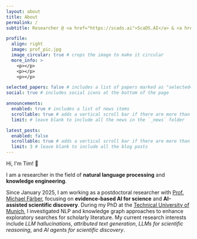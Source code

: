 ```yaml
---
layout: about
title: About
permalink: /
subtitle: Researcher @ <a href="https://scads.ai">ScaDS.AI</a> & <a href="https://tu-dresden.de/?set_language=en">TU Dresden</a>

profile:
  align: right
  image: prof_pic.jpg
  image_circular: true # crops the image to make it circular
  more_info: >
    <p></p>
    <p></p>
    <p></p>

selected_papers: false # includes a list of papers marked as "selected={true}"
social: true # includes social icons at the bottom of the page

announcements:
  enabled: true # includes a list of news items
  scrollable: true # adds a vertical scroll bar if there are more than 3 news items
  limit: # leave blank to include all the news in the `_news` folder

latest_posts:
  enabled: false
  scrollable: true # adds a vertical scroll bar if there are more than 3 new posts items
  limit: 3 # leave blank to include all the blog posts
---
```


Hi, I'm Tim! 👋

I am a researcher in the field of **natural language processing** and **knowledge engineering**.

Since January 2025, I am working as a postdoctoral researcher with [Prof. Michael Färber](https://faerber-lab.github.io), focusing on **evidence-based AI for science** and **AI-assisted scientific discovery**. During my PhD at the [Technical University of Munich](https://wwwmatthes.in.tum.de/pages/1n0vb1ew7e6u5/Tim-Schopf), I investigated NLP and knowledge graph approaches to enhance exploratory searches for scholarly literature. My current research interests include _LLM hallucinations_, _attributed text generation_, _LLMs for scientific reasoning_, and _AI agents for scientific discovery_.